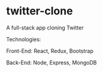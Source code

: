 # twitter-clone
A full-stack app cloning Twitter

Technologies:

Front-End:
      React,
      Redux,
      Bootstrap
 

Back-End:
      Node,
      Express,
      MongoDB
